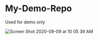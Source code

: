 # My-Demo-Repo
Used for demo only

![Screen Shot 2020-09-09 at 10 05 39 AM](https://user-images.githubusercontent.com/32342353/92608988-057e7580-f284-11ea-87e0-b6aef4142ab2.png)
